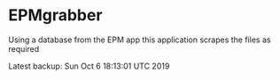 # EPMgrabber
Using a database from the EPM app this application scrapes the files as required


Latest backup: Sun Oct 6 18:13:01 UTC 2019
